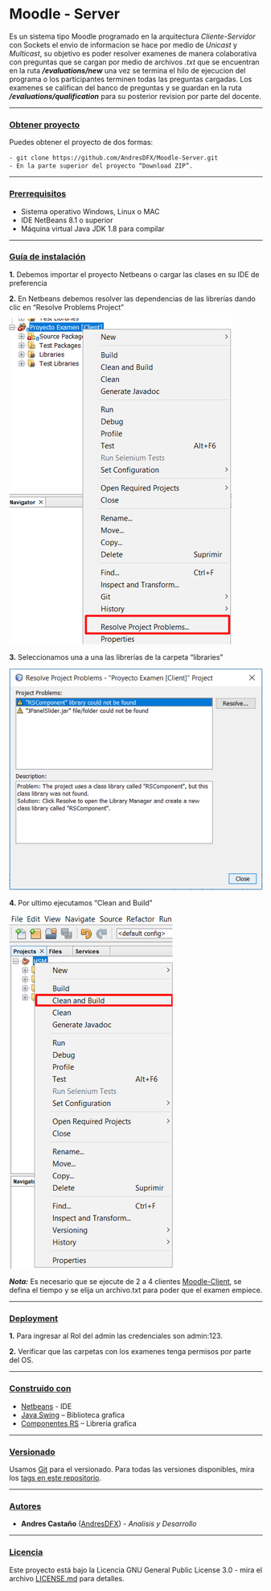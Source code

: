 # Moodle - Server

Es un sistema tipo Moodle programado en la arquitectura *Cliente-Servidor* con Sockets el envio de informacion se hace por medio de *Unicast* y *Multicast*, su objetivo es poder resolver examenes de manera colaborativa con preguntas que se cargan por medio de archivos *.txt* que se encuentran en la ruta ***/evaluations/new*** una vez se termina el hilo de ejecucion del programa o los participantes terminen todas las preguntas cargadas. Los examenes se califican del banco de preguntas y se  guardan en la ruta ***/evaluations/qualification*** para su posterior revision por parte del docente.

---
<u><h3> Obtener proyecto</u></h3>

Puedes obtener el proyecto de dos formas:
```
- git clone https://github.com/AndresDFX/Moodle-Server.git
- En la parte superior del proyecto “Download ZIP”.
```
---
<u><h3>Prerrequisitos</h3></u>

* Sistema operativo Windows, Linux  o MAC
* IDE NetBeans 8.1 o superior
* Máquina virtual Java JDK 1.8 para compilar

---	
<u><h3>Guía de instalación</u></h3>

**1.** Debemos importar el proyecto Netbeans o cargar las clases en su IDE de preferencia

**2.** En Netbeans debemos resolver las dependencias de las librerías dando clic en “Resolve Problems Project”

<img src="/screenshots/resolveproblems_netbeans.png"> 
		
**3.**	Seleccionamos una a una las librerías de la carpeta “libraries”
	
<img src="/screenshots/listlibrary_netbeans.png">

**4.**	Por ultimo ejecutamos “Clean and Build”

<img src="/screenshots/build_netbeans.png">


***Nota:*** Es necesario que se ejecute de 2 a 4 clientes [Moodle-Client](https://github.com/AndresDFX/Moodle-Client.git), se defina el tiempo y se elija un archivo.txt para poder que el examen empiece.

---
<u><h3>Deployment</u></h3> 

**1.** Para ingresar al Rol del admin las credenciales son admin:123.

**2.** Verificar que las carpetas con los examenes tenga permisos por parte del OS.

---

<u><h3>Construido con</u></h3>

* [Netbeans](https://netbeans.org/) - IDE
* [Java Swing](https://docs.oracle.com/javase/7/docs/api/javax/swing/package-summary.html) – Biblioteca grafica
* [Componentes RS](https://github.com/RojeruSan/Componentes-RS-1.0) – Libreria grafica
---

<u><h3>Versionado</u></h3>
Usamos [Git](https://git-scm.com/) para el versionado. Para todas las versiones disponibles, mira los [tags en este repositorio](https://github.com/AndresDFX/Moodle-Server/tags).

---
<u><h3>Autores</u></h3>

- **Andres Castaño** ([AndresDFX](https://github.com/AndresDFX)) - *Analisis y Desarrollo* 

---
<u><h3>Licencia</u></h3> 

Este proyecto está bajo la Licencia GNU General Public License 3.0 - mira el archivo [LICENSE.md](LICENSE.md) para detalles.
